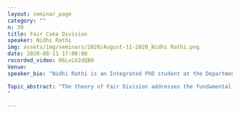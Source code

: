 ```yaml
---
layout: seminar_page
category: ""
n: 30
title: Fair Cake Division 
speaker: Nidhi Rathi
img: assets/img/seminars/2020/August-11-2020_Nidhi Rathi.png
date: 2020-08-11 17:00:00 
recorded_video: 06LvLU2dQB0
Venue: 
speaker_bio: "Nidhi Rathi is an Integrated PhD student at the Department of Mathematics, Indian Institute of Science (IISc). She started her research as a PhD scholar under the guidance of Prof. Siddharth Barman (Dept. of Computer Science and Automation, IISc) and Prof. Mrinal K. Ghosh (Department of Mathematics, IISc). She is a recipient of the prestigious IBM PhD fellowship 2020. Her main area of research is Algorithmic Game theory. In particular, she is interested in exploring the computability of equilibria and fair resource allocations under various settings, and hence, developing algorithms with provable fairness guarantees. She was one of the invited speakers in ACM summer school on Algorithmic Game theory held at IIT Gandhinagar in the summer of 2019."

Topic_abstract: "The theory of Fair Division addresses the fundamental problem of allocating goods among agents with equal entitlements but distinct preferences. Here, the resources can be (1) divisible like water/land, (2) indivisible like courses in universities, property settlements or (3) indivisible resources with money like electronic frequency allocation. In this talk, I will, in particular focus on the classic cake-cutting problem that provides a model for addressing fair and efficient allocation of a divisible, heterogeneous resource (metaphorically, the cake) among agents with distinct preferences. I will present some of the recent results that complements the existential (and non-constructive) guarantees and various hardness results by way of developing efficient (approximation) algorithms for cake division. I will also talk about a recent result that identifies a broad class of cake division instances that essentially admits a polynomial time algorithm to compute fair and efficient allocations.
"

---
```


